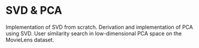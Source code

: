 # SVD & PCA

Implementation of SVD from scratch. Derivation and implementation of PCA using SVD. User similarity search in low-dimensional PCA space on the MovieLens dataset.
